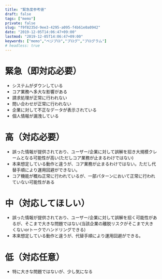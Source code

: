 ```yaml
---
title: "緊急度参考値"
draft: false
tags: ["memo"]
private: false
slug: "f9f8235d-9ee3-4295-a095-f4b61e0a0942"
date: "2019-12-05T14:06:47+09:00"
lastmod: "2019-12-05T14:06:47+09:00"
keywords: ["memo","ベジプロ","プログ","プログラム"]
# headless: true
---
```


# 緊急（即対応必要）
* システムがダウンしている
* コア業務へ多大な影響がある
 * 請求処理が正常に行われない
 * 問い合わせが正常に行われない
 * 企業に対して不正なデータが表示されている
 * 個人情報が漏洩している

# 高（対応必要）
* 誤った情報が提供されており、ユーザー/企業に対して誤解を招き大規模クレームとなる可能性が高い(ただしコア業務が止まるわけではない)
* 本来想定している動作と違うが、コア業務が止まるわけではない。ただし代替手順により運用回避ができない。
* コア機能が概ね正常に行われているが、一部パターンにおいて正常に行われていない可能性がある

# 中（対応してほしい）
* 誤った情報が提供されており、ユーザー/企業に対して誤解を招く可能性があるが、そこまで大きな問題ではない(当該企業の離脱リスクがそこまで大きくないorトークでハンドリングできる)
* 本来想定している動作と違うが、代替手順により運用回避ができる。

# 低（対応任意）
* 特に大きな問題ではないが、少し気になる
